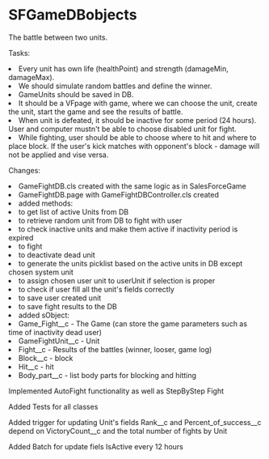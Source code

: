 # SFGameDBobjects
The battle between two units.
<p> Tasks:</p>
<li>Every unit has own life (healthPoint) and strength (damageMin, damageMax).</li>
<li>We should simulate random battles and define the winner.</li>
<li>GameUnits should be saved in DB.</li>
<li>It should be a VFpage with game, where we can choose the unit, create the unit, start the game and see the results of battle.</li>
<li>When unit is defeated, it should be inactive for some period (24 hours). 
User and computer mustn't be able to choose disabled unit for fight.</li>
<li>While fighting, user should be able to choose where to hit and where to place block.
If the user's kick matches with opponent's block - damage will not be applied and vise versa.</li>


<p> Changes:</p>
<li> GameFightDB.cls created with the same logic as in SalesForceGame </li>
<li> GameFightDB.page with GameFightDBController.cls created</li>
<li> added methods: </li>
<li> to get list of active Units from DB</li>
<li> to retrieve random unit from DB to fight with user</li>
<li> to check inactive units and make them active if inactivity period is expired</li>
<li> to fight</li>
<li> to deactivate dead unit </li>
<li> to generate the units picklist based on the active units in DB except chosen system unit</li>
<li> to assign chosen user unit to userUnit if selection is proper</li>
<li> to check if user fill all the unit's fields correctly</li>
<li> to save user created unit</li>
<li> to save fight results to the DB</li>
<li> added sObject: </li>
<li> Game_Fight__c - The Game (can store the game parameters such as time of inactivity dead user) </li>
<li> GameFightUnit__c - Unit</li>
<li> Fight__c - Results of the battles (winner, looser, game log)</li>
<li> Block__c - block</li>
<li> Hit__c - hit </li>
<li> Body_part__c - list body parts for blocking and hitting</li>

<p> Implemented AutoFight functionality as well as StepByStep Fight</p>
<p> Added Tests for all classes</p>
<p> Added trigger for updating Unit's fields Rank__c and Percent_of_success__c depend on VictoryCount__c and the total number of fights by Unit</p>
<p> Added Batch for update fiels IsActive every 12 hours</p>
